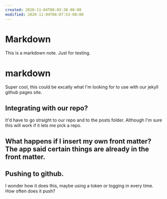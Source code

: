 ```yaml
---
created: 2020-11-04T08:03:38-08:00
modified: 2020-11-04T08:07:53-08:00
---
```


# Markdown

This is a markdown note. Just for testing. 

# markdown
Super cool, this could be excatly what I'm looking for to use with our jekyll github pages site. 

## Integrating with our repo?
It'd have to go straight to our repo and to the posts folder. Although I'm sure this will work if it lets me pick a repo. 

## What happens if I insert my own front matter? The app said certain things are already in the front matter.

## Pushing to github.
I wonder how it does this, maybe using a token or logging in every time. How often does it push?
